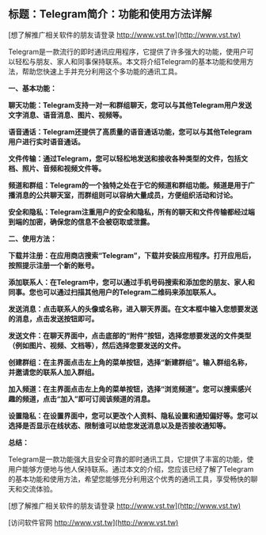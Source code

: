 ## **标题：Telegram简介：功能和使用方法详解**

[想了解推广相关软件的朋友请登录 http://www.vst.tw](http://www.vst.tw)

Telegram是一款流行的即时通讯应用程序，它提供了许多强大的功能，使用户可以轻松与朋友、家人和同事保持联系。本文将介绍Telegram的基本功能和使用方法，帮助您快速上手并充分利用这个多功能的通讯工具。

**一、基本功能：**

**聊天功能：Telegram支持一对一和群组聊天，您可以与其他Telegram用户发送文字消息、语音消息、图片、视频等。**

**语音通话：Telegram还提供了高质量的语音通话功能，您可以与其他Telegram用户进行实时语音通话。**

**文件传输：通过Telegram，您可以轻松地发送和接收各种类型的文件，包括文档、照片、音频和视频文件等。**

**频道和群组：Telegram的一个独特之处在于它的频道和群组功能。频道是用于广播消息的公共聊天室，而群组则可以容纳大量成员，方便组织活动和讨论。**

**安全和隐私：Telegram注重用户的安全和隐私，所有的聊天和文件传输都经过端到端的加密，确保您的信息不会被窃取或泄露。**

**二、使用方法：**

**下载并注册：在应用商店搜索“Telegram”，下载并安装应用程序。打开应用后，按照提示注册一个新的账号。**

**添加联系人：在Telegram中，您可以通过手机号码搜索和添加您的朋友、家人和同事。您也可以通过扫描其他用户的Telegram二维码来添加联系人。**

**发送消息：点击联系人的头像或名称，进入聊天界面。在文本框中输入您想要发送的消息，点击发送按钮即可。**

**发送文件：在聊天界面中，点击底部的“附件”按钮，选择您想要发送的文件类型（例如图片、视频、文档等），然后选择您要发送的文件。**

**创建群组：在主界面点击左上角的菜单按钮，选择“新建群组”。输入群组名称，并邀请您的联系人加入群组。**

**加入频道：在主界面点击左上角的菜单按钮，选择“浏览频道”。您可以搜索感兴趣的频道，点击“加入”即可订阅该频道的消息。**

**设置隐私：在设置界面中，您可以更改个人资料、隐私设置和通知偏好等。您可以选择是否显示在线状态、限制谁可以给您发送消息以及是否接收通知等。**

**总结：**

Telegram是一款功能强大且安全可靠的即时通讯工具，它提供了丰富的功能，使用户能够方便地与他人保持联系。通过本文的介绍，您应该已经了解了Telegram的基本功能和使用方法，希望您能够充分利用这个优秀的通讯工具，享受畅快的聊天和交流体验。

[想了解推广相关软件的朋友请登录 http://www.vst.tw](http://www.vst.tw)


[访问软件官网 http://www.vst.tw](http://www.vst.tw)

